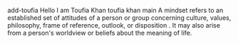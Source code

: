  add-toufia
 Hello I am Toufia Khan 
toufia khan
 main
A mindset refers to an established set of attitudes of a person or group concerning culture, values, philosophy, frame of reference, outlook, or disposition .
It may also arise from a person's worldview or beliefs about the meaning of life.
